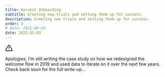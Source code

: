 ```yaml
---
title: Harvest Onboarding
subtitle: Greeting new trials and setting them up for success.
description: Greeting new trials and setting them up for success.
order: 3
# date: 2021-08-20
date: 2022-01-03
---
```


<div class="inner">

<svg xmlns="http://www.w3.org/2000/svg" width="24" height="24" viewBox="0 0 24 24" fill="none" stroke="currentColor" stroke-width="2" stroke-linecap="round" stroke-linejoin="round" class="m-0"><path d="M10.29 3.86 1.82 18a2 2 0 0 0 1.71 3h16.94a2 2 0 0 0 1.71-3L13.71 3.86a2 2 0 0 0-3.42 0z"></path><line x1="12" y1="9" x2="12" y2="13"></line><line x1="12" y1="17" x2="12.01" y2="17"></line></svg>

Apologies, I’m still writing the case study on how we redesigned the welcome flow in 2019 and used data to iterate on it over the next few years. Check back soon for the full write-up…

</div>
